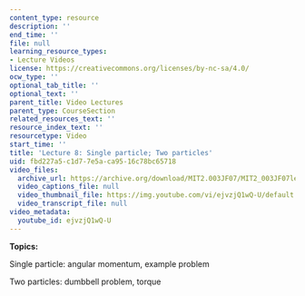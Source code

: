 ```yaml
---
content_type: resource
description: ''
end_time: ''
file: null
learning_resource_types:
- Lecture Videos
license: https://creativecommons.org/licenses/by-nc-sa/4.0/
ocw_type: ''
optional_tab_title: ''
optional_text: ''
parent_title: Video Lectures
parent_type: CourseSection
related_resources_text: ''
resource_index_text: ''
resourcetype: Video
start_time: ''
title: 'Lecture 8: Single particle; Two particles'
uid: fbd227a5-c1d7-7e5a-ca95-16c78bc65718
video_files:
  archive_url: https://archive.org/download/MIT2.003JF07/MIT2_003JF07lec08_220k.mp4
  video_captions_file: null
  video_thumbnail_file: https://img.youtube.com/vi/ejvzjQ1wQ-U/default.jpg
  video_transcript_file: null
video_metadata:
  youtube_id: ejvzjQ1wQ-U
---
```


**Topics:**

Single particle: angular momentum, example problem

Two particles: dumbbell problem, torque

